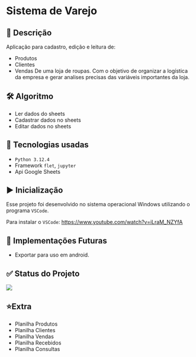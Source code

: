 # Sistema de Varejo

## 💬 Descrição</h2>
Aplicação para cadastro, edição e leitura de: 
- Produtos
- Clientes
- Vendas
De uma loja de roupas. Com o objetivo de organizar a logística da empresa e gerar analises precisas das variáveis importantes da loja.

## 🛠️ Algoritmo
- Ler dados do sheets
- Cadastrar dados no sheets
- Editar dados no sheets

## 👾 Tecnologias usadas
- ``Python 3.12.4``
- Framework ``flet``, ``jupyter``
- Api Google Sheets

## ▶ Inicialização
Esse projeto foi desenvolvido no sistema operacional Windows utilizando o programa ``VSCode``.

Para instalar o ``VSCode``: https://www.youtube.com/watch?v=iLraM_NZYfA

## 🔮 Implementações Futuras
- Exportar para uso em android.

## ✅ Status do Projeto
<img loading="lazy" src="http://img.shields.io/static/v1?label=STATUS&message=EM%20DESENVOLVIMENTO&color=GREEN&style=for-the-badge"/>

## ⭐Extra
- Planilha Produtos
- Planilha Clientes
- Planilha Vendas
- Planilha Recebidos
- Planilha Consultas